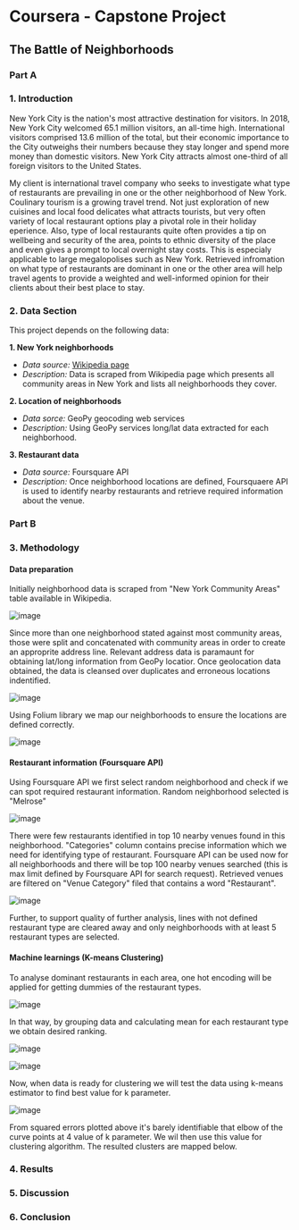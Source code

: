 # Coursera - Capstone Project

## The Battle of Neighborhoods


### Part A 

  ### 1. Introduction 

New York City is the nation's most attractive destination for visitors. In 2018, New York City welcomed 65.1 million visitors, an all-time high. International visitors comprised 13.6 million of the total, but their economic importance to the City outweighs their numbers because they stay longer and spend more money than domestic visitors. New York City attracts almost one-third of all foreign visitors to the United States. 

My client is international travel company who seeks to investigate what type of restaurants are prevailing in one or the other neighborhood of New York. Coulinary tourism is a growing travel trend. Not just exploration of new cuisines and local food delicates what attracts tourists, but very often variety of local restaurant options play a pivotal role in their holiday eperience. Also, type of local restaurants quite often provides a tip on wellbeing and security of the area, points to ethnic diversity of the place and even gives a prompt to local overnight stay costs. This is especialy applicable to large megalopolises such as New York. Retrieved infromation on what type of restaurants are dominant in one or the other area will help travel agents to provide a weighted and well-informed opinion for their clients about their best place to stay. 
  
   ### 2. Data Section
   
  This project depends on the following data:
  
  **1. New York neighborhoods**
  
  - *Data source:* [Wikipedia page](https://en.wikipedia.org/wiki/Neighborhoods_in_New_York_City)
  - *Description:* Data is scraped from Wikipedia page which presents all community areas in New York and lists all neighborhoods they cover. 

  **2. Location of neighborhoods**
  
  - *Data sorce:* GeoPy geocoding web services
  - *Description:* Using GeoPy services long/lat data extracted for each neighborhood.
  
  **3. Restaurant data**
  
  - *Data source:* Foursquare API
  - *Description:* Once neighborhood locations are defined, Foursquaere API is used to identify nearby restaurants and retrieve required information about the venue. 
  
  ### Part B
  
  ### 3. Methodology
  
  #### Data preparation
  
  Initially neighborhood data is scraped from "New York Community Areas" table available in Wikipedia. 
  
  ![image](https://user-images.githubusercontent.com/46403847/114102314-febdec80-98be-11eb-817d-3e8110eecd31.png)
  
  Since more than one neighborhood stated against most community areas, those were split and concatenated with community areas in order to create an approprite address line. Relevant address data is paramaunt for obtaining lat/long information from GeoPy locatior. Once geolocation data obtained, the data is cleansed over duplicates and erroneous locations indentified. 
  
  ![image](https://user-images.githubusercontent.com/46403847/114102481-4e041d00-98bf-11eb-9800-e33edba7cc8f.png)

  Using Folium library we map our neighborhoods to ensure the locations are defined correctly. 
  
  ![image](https://user-images.githubusercontent.com/46403847/114102770-da164480-98bf-11eb-82ca-00aa031638a9.png)

  #### Restaurant information (Foursquare API)
  
  Using Foursquare API we first select random neighborhood and check if we can spot required restaurant information. Random neighborhood selected is "Melrose"
  
  ![image](https://user-images.githubusercontent.com/46403847/114103301-d0d9a780-98c0-11eb-864b-375c96b64762.png)

  There were few restaurants identified in top 10 nearby venues found in this neighborhood. "Categories" column contains precise information which we need for identifying type of restaurant. Foursquare API can be used now for all neighborhoods and there will be top 100 nearby venues searched (this is max limit defined by Foursquare API for search request). Retrieved venues are filtered on "Venue Category" filed that contains a word "Restaurant". 
  
  ![image](https://user-images.githubusercontent.com/46403847/114104397-b0125180-98c2-11eb-82bb-69c1493d8df8.png)
  
  Further, to support quality of further analysis, lines with not defined restaurant type are cleared away and only neighborhoods with at least 5 restaurant types are selected.  
  #### Machine learnings (K-means Clustering)
  
  To analyse dominant restaurants in each area, one hot encoding will be applied for getting dummies of the restaurant types. 

  ![image](https://user-images.githubusercontent.com/46403847/114105513-ce794c80-98c4-11eb-877f-fa5d53faeb1c.png)

  In that way, by grouping data and calculating mean for each restaurant type we obtain desired ranking.
  
  ![image](https://user-images.githubusercontent.com/46403847/114105729-362f9780-98c5-11eb-9a9b-9542d5be8a1c.png)

  ![image](https://user-images.githubusercontent.com/46403847/114105793-5c553780-98c5-11eb-9b02-2fb58d14f023.png)
  
  Now, when data is ready for clustering we will test the data using k-means estimator to find best value for k parameter.
  
  ![image](https://user-images.githubusercontent.com/46403847/114106192-249abf80-98c6-11eb-84ab-30f32382bab9.png)

  From squared errors plotted above it's barely identifiable that elbow of the curve points at 4 value of k parameter. We wil then use this value for clustering algorithm. 
  The resulted clusters are mapped below. 

  
  
  ### 4. Results


  ### 5. Discussion
  
  
  ### 6. Conclusion

  
 
  
